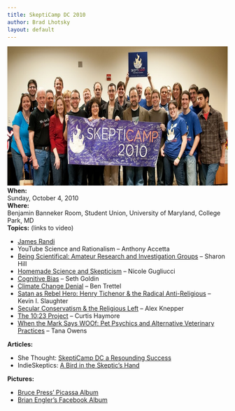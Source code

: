 ```yaml
---
title: SkeptiCamp DC 2010
author: Brad Lhotsky
layout: default
---
```

<div>
  <img class="aligncenter size-full wp-image-105" title="SkeptiCamp2010" src="/content/2010/03/SkeptiCamp2010.jpg" alt="" width="730" height="318" />
</div>

<div>
  <strong>When:</strong><br /> Sunday, October 4, 2010
</div>

<div>
</div>

<div>
  <strong>Where:</strong><br /> Benjamin Banneker Room, Student Union, University of Maryland, College Park, MD
</div>

<div>
</div>

<div>
  <strong>Topics:</strong> (links to video)
</div>

  * <span><a href="http://www.youtube.com/watch?v=bp_0zTwx7i4">James Randi</a></span>
  * YouTube Science and Rationalism &#8211; Anthony Accetta
  * <span><a href="http://www.youtube.com/watch?v=eiaEr8dVP4w">Being Scientifical: Amateur Research and Investigation Groups</a> &#8211; Sharon Hill</span>
  * <span><a href="http://www.youtube.com/watch?v=5fwBdho8Iqw">Homemade Science and Skepticism</a> &#8211; Nicole Gugliucci<br /> </span>
  * <span><a href="http://www.youtube.com/watch?v=L0LJjSb94N4">Cognitive Bias</a> &#8211; Seth Goldin</span>
  * <span><a href="http://www.youtube.com/watch?v=shvBjHtgQME">Climate Change Denial</a> &#8211; Ben Trettel<br /> </span>
  * <span><a href="http://www.youtube.com/watch?v=T5fxA6yhwTY">Satan as Rebel Hero: Henry Tichenor & the Radical Anti-Religious</a> &#8211; Kevin I. Slaughter<br /> </span>
  * <span><a href="http://www.youtube.com/watch?v=XYNfxm00DQ4">Secular Conservatism & the Religious Left</a> &#8211; Alex Knepper</span>
  * <span><a href="http://www.youtube.com/watch?v=mV9fWExk1Vw">The 10:23 Project</a> &#8211; Curtis Haymore</span>
  * <span><a href="http://www.youtube.com/watch?v=ZGfV_BFFI80">When the Mark Says WOOf: Pet Psychics and Alternative Veterinary Practices</a> &#8211; Tana Owens<br /> </span>

<div>
  <strong>Articles:</strong>
</div>

  * She Thought: [SkeptiCamp DC a Resounding Success][1]
  * IndieSkeptics: [A Bird in the Skeptic&#8217;s Hand][2]

<div>
  <strong><span>Pictures:</span></strong>
</div>

  * [Bruce Press&#8217; Picassa Album][3]
  * [Brian Engler&#8217;s Facebook Album][4]

 [1]: http://shethought.com/2010/10/05/skepticamp-dc-a-resounding-success/
 [2]: http://indieskeptics.com/2010/10/05/a-bird-in-the-skeptics-hand/
 [3]: https://picasaweb.google.com/116729214963784555339/SkepticampDC2010#
 [4]: http://www.facebook.com/media/set/?set=a.439077695697.232109.588970697&ref=mf
